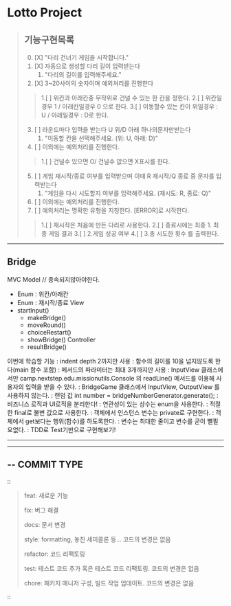 Lotto Project
=============

>기능구현목록
> --
> 0. [X] "다리 건너기 게임을 시작합니다."
> 1. [X] 자동으로 생성할 다리 길이 입력받는다 
>    1. "다리의 길이를 입력해주세요."
> 2. [X] 3~20사이의 숫자이며 예외처리를 진행한다
> > 1.[ ] 위칸과 아래칸중 무작위로 건널 수 있는 한 칸을 정한다.
> > 2.[ ] 위칸일경우 1 / 아래칸일경우 0 으로 한다.
> > 3.[ ] 이동할수 있는 칸이 위일경우 : U / 아래일경우 : D로 한다.
> 3. [ ] 라운드마다 입력을 받는다 U 위/D 아래 하나의문자만받는다
>    1. "이동할 칸을 선택해주세요. (위: U, 아래: D)"
> 4. [ ] 이외에는 예외처리를 진행한다.
> > 1.[ ] 건널수 있으면 O/ 건널수 없으면 X표시를 한다.
> 5. [ ] 게임 재시작/종료 여부를 입력받으며 이때 R 재시작/Q 종료 중 문자를 입력받는다
>    1. "게임을 다시 시도할지 여부를 입력해주세요. (재시도: R, 종료: Q)"
> 7. [ ] 이외에는 예외처리를 진행한다.
> 7. [ ] 예외처리는 명확한 유형을 지칭한다. [ERROR]로 시작한다.
> > 1.[ ] 재시작은 처음에 만든 다리로 사용한다.
> > 2.[ ] 종료시에는 최종 1. 최종 게임 결과
> > 3.[ ] 2.게임 성공 여부
> > 4.[ ] 3.총 시도한 횟수 를 출력한다.

---
Bridge
--
MVC 
Model // 종속되지않아야한다.
- Enum : 위칸/아래칸
- Enum : 재시작/종료
View 
- startInput()
  - makeBridge()
  - moveRound()
  - choiceRestart()
  - showBridge()
Controller 
  - resultBridge()


이번에 학습할 기능
: indent depth 2까지만 사용
: 함수의 길이를 10을 넘지않도록 한다(main 함수 포함)
: 메서드의 파라미터는 최대 3개까지만 사용
: InputView 클래스에서만 camp.nextstep.edu.missionutils.Console 의 readLine() 메서드를 이용해 사용자의 입력을 받을 수 있다.
: BridgeGame 클래스에서 InputView, OutputView 를 사용하지 않는다.
: 랜덤 값 int number = bridgeNumberGenerator.generate();
: 비즈니스 로직과 UI로직을 분리한다!
: 연관성이 있는 상수는 enum을 사용한다.
: 적절한 final로 불변 값으로 사용한다.
: 객체에서 인스턴스 변수는 private로 구현한다.
: 객체에서 get보다는 행위(함수)를 하도록한다.
: 변수는 최대한 줄이고 변수를 굳이 뺄필요없다.
: TDD로 Test기반으로 구현해보기!

---




---


--
COMMIT TYPE
--
::

>feat: 새로운 기능
>
>fix: 버그 해결
>
>docs: 문서 변경
>
>style: formatting, 놓친 세미콜론 등... 코드의 변경은 없음
>
>refactor: 코드 리팩토링
>
>test: 테스트 코드 추가 혹은 테스트 코드 리팩토링. 코드의 변경은 없음
>
>chore: 패키지 매니저 구성, 빌드 작업 업데이트. 코드의 변경은 없음
>
::